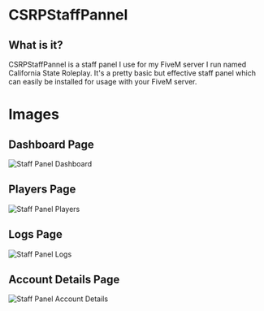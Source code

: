 # CSRPStaffPannel

## What is it?

CSRPStaffPannel is a staff panel I use for my FiveM server I run named  California State Roleplay. It's a pretty basic but effective staff panel which can easily be installed for usage with your FiveM server.

# Images

## Dashboard Page
![Staff Panel Dashboard](https://i.gyazo.com/d18c0c6ff9d79afca2c158cf59ea1370.png)

## Players Page
![Staff Panel Players](https://i.gyazo.com/e8bfb69d2cf493bbc6c877e4a9994434.png)

## Logs Page
![Staff Panel Logs](https://i.gyazo.com/675bc3986f32a493f02c725fe732b4a9.png)

## Account Details Page
![Staff Panel Account Details](https://i.gyazo.com/d425e900accfd242cd2d10c2963ea50f.png)
